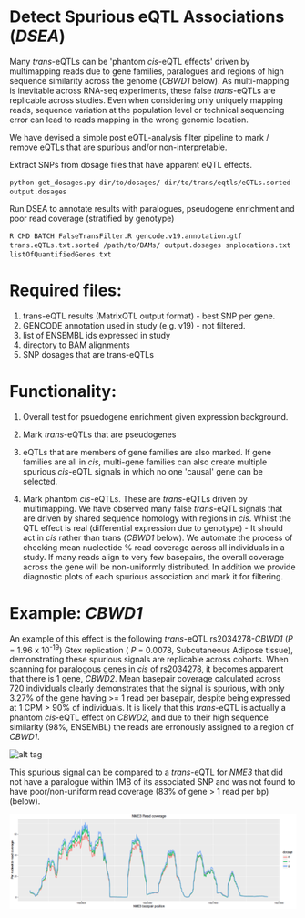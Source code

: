# Detect Spurious eQTL Associations (*DSEA*)
Many *trans*-eQTLs can be 'phantom *cis*-eQTL effects' driven by multimapping reads due to gene families, paralogues and regions of high sequence similarity across the genome (*CBWD1* below). As multi-mapping is inevitable across RNA-seq experiments, these false *trans*-eQTLs are replicable across studies. Even when considering only uniquely mapping reads, sequence variation at the population level or technical sequencing error can lead to reads mapping in the wrong genomic location.

We have devised a simple post eQTL-analysis filter pipeline to mark / remove eQTLs that are spurious and/or non-interpretable.

Extract SNPs from dosage files that have apparent eQTL effects.
```
python get_dosages.py dir/to/dosages/ dir/to/trans/eqtls/eQTLs.sorted output.dosages
```

Run DSEA to annotate results with paralogues, pseudogene enrichment and poor read coverage (stratified by genotype)
```
R CMD BATCH FalseTransFilter.R gencode.v19.annotation.gtf trans.eQTLs.txt.sorted /path/to/BAMs/ output.dosages snplocations.txt listOfQuantifiedGenes.txt
```
# Required files:

1. trans-eQTL results (MatrixQTL output format) - best SNP per gene.
2. GENCODE annotation used in study (e.g. v19) - not filtered.
3. list of ENSEMBL ids expressed in study
4. directory to BAM alignments
5. SNP dosages that are trans-eQTLs


# Functionality:

1. Overall test for psuedogene enrichment given expression background.

2. Mark *trans*-eQTLs that are pseudogenes

3. eQTLs that are members of gene families are also marked. If gene families are all in *cis*, multi-gene families can also create multiple spurious *cis*-eQTL signals in which no one 'causal' gene can be selected.

4. Mark phantom *cis*-eQTLs. These are *trans*-eQTLs driven by multimapping. We have observed many false *trans*-eQTL signals that are driven by shared sequence homology with regions in *cis*. Whilst the QTL effect is real (differential expression due to genotype) - It should act in *cis* rather than trans (*CBWD1* below). We automate the process of checking mean nucleotide % read coverage across all individuals in a study. If many reads align to very few basepairs, the overall coverage across the gene will be non-uniformly distributed. In addition we provide diagnostic plots of each spurious association and mark it for filtering.

# Example: *CBWD1*

An example of this effect is the following *trans*-eQTL rs2034278-*CBWD1* (*P* =  1.96 x 10<sup>-19</sup>) Gtex replication ( *P* = 0.0078, Subcutaneous Adipose tissue), demonstrating these spurious signals are replicable across cohorts. When scanning for paralogous genes in *cis* of rs2034278, it becomes apparent that there is 1 gene, *CBWD2*. Mean basepair coverage calculated across 720 individuals clearly demonstrates that the signal is spurious, with only 3.27% of the gene having >= 1 read per basepair, despite being expressed at 1 CPM > 90% of individuals. It is likely that this *trans*-eQTL is actually a phantom *cis*-eQTL effect on *CBWD2*, and due to their high sequence similarity (98%, ENSEMBL) the reads are erronously assigned to a region of *CBWD1*.


![alt tag](https://github.com/GlastonburyC/DSEA/CBWD2.png)


This spurious signal can be compared to a *trans*-eQTL for *NME3* that did not have a paralogue within 1MB of its associated SNP and was not found to have poor/non-uniform read coverage (83% of gene > 1 read per bp) (below).


![alt tag](https://raw.githubusercontent.com/GlastonburyC/DSEA/master/NME.png?token=AEA_S53_l77mLA8tmlymtquCJAjbvowkks5W6vM5wA%3D%3D)
